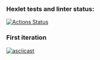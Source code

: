 ### Hexlet tests and linter status:
[![Actions Status](https://github.com/frog158/python-project-lvl2/workflows/hexlet-check/badge.svg)](https://github.com/frog158/python-project-lvl2/actions)
### First iteration
[![asciicast](https://asciinema.org/a/CygD0q3E1ZPwEdCm97rMmpFun.svg)](https://asciinema.org/a/CygD0q3E1ZPwEdCm97rMmpFun)
